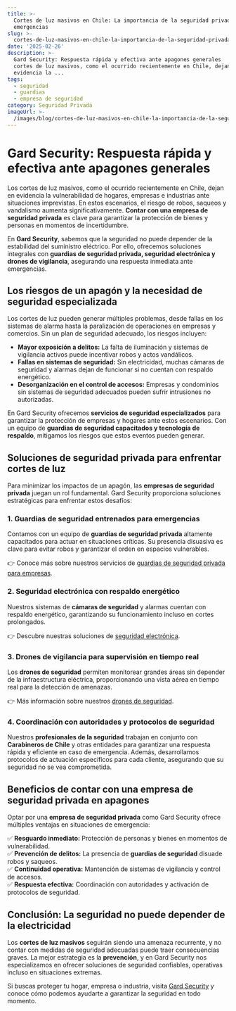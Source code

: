 ```yaml
---
title: >-
  Cortes de luz masivos en Chile: La importancia de la seguridad privada en
  emergencias
slug: >-
  cortes-de-luz-masivos-en-chile-la-importancia-de-la-seguridad-privada-en-emergencias
date: '2025-02-26'
description: >-
  Gard Security: Respuesta rápida y efectiva ante apagones generales    Los
  cortes de luz masivos, como el ocurrido recientemente en Chile, dejan en
  evidencia la ...
tags:
  - seguridad
  - guardias
  - empresa de seguridad
category: Seguridad Privada
imageUrl: >-
  /images/blog/cortes-de-luz-masivos-en-chile-la-importancia-de-la-seguridad-privada-en-emergencias.jpg
---
```



<h1 class="wp-block-heading" id="h-gard-security-respuesta-rapida-y-efectiva-ante-apagones-generales"><strong>Gard Security: Respuesta rápida y efectiva ante apagones generales</strong></h1>



<p>Los cortes de luz masivos, como el ocurrido recientemente en Chile, dejan en evidencia la vulnerabilidad de hogares, empresas e industrias ante situaciones imprevistas. En estos escenarios, el riesgo de robos, saqueos y vandalismo aumenta significativamente. <strong>Contar con una empresa de seguridad privada</strong> es clave para garantizar la protección de bienes y personas en momentos de incertidumbre.</p>



<p>En <strong>Gard Security</strong>, sabemos que la seguridad no puede depender de la estabilidad del suministro eléctrico. Por ello, ofrecemos soluciones integrales con <strong>guardias de seguridad privada, seguridad electrónica y drones de vigilancia</strong>, asegurando una respuesta inmediata ante emergencias.</p>



<h2 class="wp-block-heading" id="h-los-riesgos-de-un-apagon-y-la-necesidad-de-seguridad-especializada"><strong>Los riesgos de un apagón y la necesidad de seguridad especializada</strong></h2>



<p>Los cortes de luz pueden generar múltiples problemas, desde fallas en los sistemas de alarma hasta la paralización de operaciones en empresas y comercios. Sin un plan de seguridad adecuado, los riesgos incluyen:</p>



<ul class="wp-block-list">
<li><strong>Mayor exposición a delitos:</strong> La falta de iluminación y sistemas de vigilancia activos puede incentivar robos y actos vandálicos.</li>



<li><strong>Fallas en sistemas de seguridad:</strong> Sin electricidad, muchas cámaras de seguridad y alarmas dejan de funcionar si no cuentan con respaldo energético.</li>



<li><strong>Desorganización en el control de accesos:</strong> Empresas y condominios sin sistemas de seguridad adecuados pueden sufrir intrusiones no autorizadas.</li>
</ul>



<p>En Gard Security ofrecemos <strong>servicios de seguridad especializados</strong> para garantizar la protección de empresas y hogares ante estos escenarios. Con un equipo de <strong>guardias de seguridad capacitados y tecnología de respaldo</strong>, mitigamos los riesgos que estos eventos pueden generar.</p>



<h2 class="wp-block-heading" id="h-soluciones-de-seguridad-privada-para-enfrentar-cortes-de-luz"><strong>Soluciones de seguridad privada para enfrentar cortes de luz</strong></h2>



<p>Para minimizar los impactos de un apagón, las <strong>empresas de seguridad privada</strong> juegan un rol fundamental. Gard Security proporciona soluciones estratégicas para enfrentar estos desafíos:</p>



<h3 class="wp-block-heading" id="h-1-guardias-de-seguridad-entrenados-para-emergencias"><strong>1. Guardias de seguridad entrenados para emergencias</strong></h3>



<p>Contamos con un equipo de <strong>guardias de seguridad privada</strong> altamente capacitados para actuar en situaciones críticas. Su presencia disuasiva es clave para evitar robos y garantizar el orden en espacios vulnerables.</p>



<p>👉 Conoce más sobre nuestros servicios de <a href="https://gard.cl/guardias-de-seguridad-privada-para-empresas/">guardias de seguridad privada para empresas</a>.</p>



<h3 class="wp-block-heading" id="h-2-seguridad-electronica-con-respaldo-energetico"><strong>2. Seguridad electrónica con respaldo energético</strong></h3>



<p>Nuestros sistemas de <strong>cámaras de seguridad</strong> y alarmas cuentan con respaldo energético, garantizando su funcionamiento incluso en cortes prolongados.</p>



<p>👉 Descubre nuestras soluciones de <a href="https://gard.cl/seguridad-electronica/">seguridad electrónica</a>.</p>



<h3 class="wp-block-heading" id="h-3-drones-de-vigilancia-para-supervision-en-tiempo-real"><strong>3. Drones de vigilancia para supervisión en tiempo real</strong></h3>



<p>Los <strong>drones de seguridad</strong> permiten monitorear grandes áreas sin depender de la infraestructura eléctrica, proporcionando una vista aérea en tiempo real para la detección de amenazas.</p>



<p>👉 Más información sobre nuestros <a href="https://gard.cl/drones-de-seguridad-para-empresas-e-industrias/">drones de seguridad</a>.</p>



<h3 class="wp-block-heading" id="h-4-coordinacion-con-autoridades-y-protocolos-de-seguridad"><strong>4. Coordinación con autoridades y protocolos de seguridad</strong></h3>



<p>Nuestros <strong>profesionales de la seguridad</strong> trabajan en conjunto con <strong>Carabineros de Chile</strong> y otras entidades para garantizar una respuesta rápida y eficiente en caso de emergencia. Además, desarrollamos protocolos de actuación específicos para cada cliente, asegurando que su seguridad no se vea comprometida.</p>



<h2 class="wp-block-heading" id="h-beneficios-de-contar-con-una-empresa-de-seguridad-privada-en-apagones"><strong>Beneficios de contar con una empresa de seguridad privada en apagones</strong></h2>



<p>Optar por una <strong>empresa de seguridad privada</strong> como Gard Security ofrece múltiples ventajas en situaciones de emergencia:</p>



<p>✅ <strong>Resguardo inmediato:</strong> Protección de personas y bienes en momentos de vulnerabilidad.<br>✅ <strong>Prevención de delitos:</strong> La presencia de <strong>guardias de seguridad</strong> disuade robos y saqueos.<br>✅ <strong>Continuidad operativa:</strong> Mantención de sistemas de vigilancia y control de accesos.<br>✅ <strong>Respuesta efectiva:</strong> Coordinación con autoridades y activación de protocolos de seguridad.</p>



<h2 class="wp-block-heading" id="h-conclusion-la-seguridad-no-puede-depender-de-la-electricidad"><strong>Conclusión: La seguridad no puede depender de la electricidad</strong></h2>



<p>Los <strong>cortes de luz masivos</strong> seguirán siendo una amenaza recurrente, y no contar con medidas de seguridad adecuadas puede traer consecuencias graves. La mejor estrategia es la <strong>prevención</strong>, y en Gard Security nos especializamos en ofrecer soluciones de seguridad confiables, operativas incluso en situaciones extremas.</p>



<p>Si buscas proteger tu hogar, empresa o industria, visita <a href="https://gard.cl/">Gard Security</a> y conoce cómo podemos ayudarte a garantizar la seguridad en todo momento.</p>
